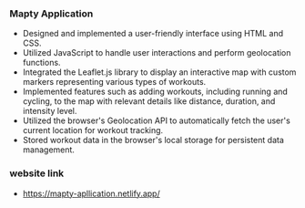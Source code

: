### Mapty Application
- Designed and implemented a user-friendly interface using HTML and CSS.
- Utilized JavaScript to handle user interactions and perform geolocation functions.
- Integrated the Leaflet.js library to display an interactive map with custom markers representing various types of workouts.
- Implemented features such as adding workouts, including running and cycling, to the map with relevant details like distance, duration, and intensity level.
- Utilized the browser's Geolocation API to automatically fetch the user's current location for workout tracking.
- Stored workout data in the browser's local storage for persistent data management.

### website link
- https://mapty-apllication.netlify.app/

